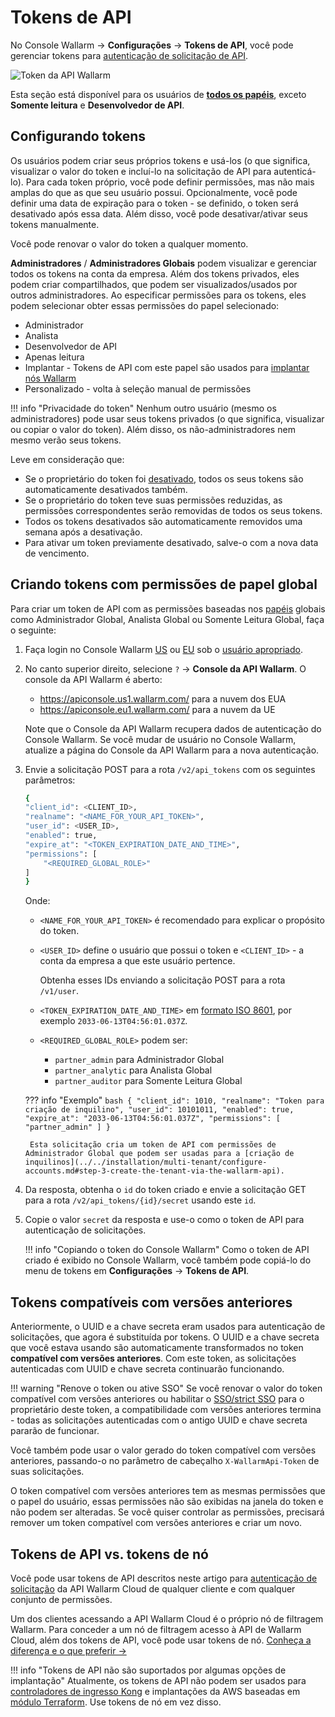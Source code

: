 [user-roles-article]:       ../../user-guides/settings/users.md#user-roles
[img-api-tokens-edit]:      ../../images/api-tokens-edit.png

# Tokens de API

No Console Wallarm → **Configurações** → **Tokens de API**, você pode gerenciar tokens para [autenticação de solicitação de API](../../api/overview.md).

![Token da API Wallarm][img-api-tokens-edit]

Esta seção está disponível para os usuários de **[todos os papéis][user-roles-article]**, exceto **Somente leitura** e **Desenvolvedor de API**.

## Configurando tokens

Os usuários podem criar seus próprios tokens e usá-los (o que significa, visualizar o valor do token e incluí-lo na solicitação de API para autenticá-lo). Para cada token próprio, você pode definir permissões, mas não mais amplas do que as que seu usuário possui. Opcionalmente, você pode definir uma data de expiração para o token - se definido, o token será desativado após essa data. Além disso, você pode desativar/ativar seus tokens manualmente.

Você pode renovar o valor do token a qualquer momento.

**Administradores** / **Administradores Globais** podem visualizar e gerenciar todos os tokens na conta da empresa. Além dos tokens privados, eles podem criar compartilhados, que podem ser visualizados/usados ​​por outros administradores. Ao especificar permissões para os tokens, eles podem selecionar obter essas permissões do papel selecionado:

* Administrador
* Analista
* Desenvolvedor de API
* Apenas leitura
* Implantar - Tokens de API com este papel são usados ​​para [implantar nós Wallarm](../../user-guides/nodes/nodes.md#creating-a-node)
* Personalizado - volta à seleção manual de permissões

!!! info "Privacidade do token"
    Nenhum outro usuário (mesmo os administradores) pode usar seus tokens privados (o que significa, visualizar ou copiar o valor do token). Além disso, os não-administradores nem mesmo verão seus tokens.

Leve em consideração que:

* Se o proprietário do token foi [desativado](../../user-guides/settings/users.md#disabling-and-deleting-users), todos os seus tokens são automaticamente desativados também.
* Se o proprietário do token teve suas permissões reduzidas, as permissões correspondentes serão removidas de todos os seus tokens.
* Todos os tokens desativados são automaticamente removidos uma semana após a desativação.
* Para ativar um token previamente desativado, salve-o com a nova data de vencimento.

## Criando tokens com permissões de papel global

Para criar um token de API com as permissões baseadas nos [papéis](../../user-guides/settings/users.md#user-roles) globais como Administrador Global, Analista Global ou Somente Leitura Global, faça o seguinte:

1. Faça login no Console Wallarm [US](https://us1.my.wallarm.com/) ou [EU](https://my.wallarm.com/) sob o [usuário apropriado](#configuring-tokens).
1. No canto superior direito, selecione `?` → **Console da API Wallarm**. O console da API Wallarm é aberto:

    * https://apiconsole.us1.wallarm.com/ para a nuvem dos EUA
    * https://apiconsole.eu1.wallarm.com/ para a nuvem da UE

    Note que o Console da API Wallarm recupera dados de autenticação do Console Wallarm. Se você mudar de usuário no Console Wallarm, atualize a página do Console da API Wallarm para a nova autenticação.
 
1. Envie a solicitação POST para a rota `/v2/api_tokens` com os seguintes parâmetros:

    ```bash
    {
    "client_id": <CLIENT_ID>,
    "realname": "<NAME_FOR_YOUR_API_TOKEN>",
    "user_id": <USER_ID>,
    "enabled": true,
    "expire_at": "<TOKEN_EXPIRATION_DATE_AND_TIME>",
    "permissions": [
        "<REQUIRED_GLOBAL_ROLE>"
    ]
    }
    ```

    Onde:

    * `<NAME_FOR_YOUR_API_TOKEN>` é recomendado para explicar o propósito do token.
    * `<USER_ID>` define o usuário que possui o token e `<CLIENT_ID>` - a conta da empresa a que este usuário pertence.
    
        Obtenha esses IDs enviando a solicitação POST para a rota `/v1/user`.

    * `<TOKEN_EXPIRATION_DATE_AND_TIME>` em [formato ISO 8601](https://www.cl.cam.ac.uk/~mgk25/iso-time.html), por exemplo `2033-06-13T04:56:01.037Z`.
    * `<REQUIRED_GLOBAL_ROLE>` podem ser:
        
        * `partner_admin` para Administrador Global
        * `partner_analytic` para Analista Global
        * `partner_auditor` para Somente Leitura Global

    ??? info "Exemplo"
        ```bash
        {
        "client_id": 1010,
        "realname": "Token para criação de inquilino",
        "user_id": 10101011,
        "enabled": true,
        "expire_at": "2033-06-13T04:56:01.037Z",
        "permissions": [
            "partner_admin"
        ]
        }
        ```

        Esta solicitação cria um token de API com permissões de Administrador Global que podem ser usadas ​​para a [criação de inquilinos](../../installation/multi-tenant/configure-accounts.md#step-3-create-the-tenant-via-the-wallarm-api).

1. Da resposta, obtenha o `id` do token criado e envie a solicitação GET para a rota `/v2/api_tokens/{id}/secret` usando este `id`.
1. Copie o valor `secret` da resposta e use-o como o token de API para autenticação de solicitações.

    !!! info "Copiando o token do Console Wallarm"
        Como o token de API criado é exibido no Console Wallarm, você também pode copiá-lo do menu de tokens em **Configurações** → **Tokens de API**.

## Tokens compatíveis com versões anteriores

Anteriormente, o UUID e a chave secreta eram usados para autenticação de solicitações, que agora é substituída por tokens. O UUID e a chave secreta que você estava usando são automaticamente transformados no token **compatível com versões anteriores**. Com este token, as solicitações autenticadas com UUID e chave secreta continuarão funcionando.

!!! warning "Renove o token ou ative SSO"
    Se você renovar o valor do token compatível com versões anteriores ou habilitar o [SSO/strict SSO](../../admin-en/configuration-guides/sso/employ-user-auth.md) para o proprietário deste token, a compatibilidade com versões anteriores termina - todas as solicitações autenticadas com o antigo UUID e chave secreta pararão de funcionar.

Você também pode usar o valor gerado do token compatível com versões anteriores, passando-o no parâmetro de cabeçalho `X-WallarmApi-Token` de suas solicitações.

O token compatível com versões anteriores tem as mesmas permissões que o papel do usuário, essas permissões não são exibidas na janela do token e não podem ser alteradas. Se você quiser controlar as permissões, precisará remover um token compatível com versões anteriores e criar um novo.

## Tokens de API vs. tokens de nó

Você pode usar tokens de API descritos neste artigo para [autenticação de solicitação](../../api/overview.md) da API Wallarm Cloud de qualquer cliente e com qualquer conjunto de permissões.

Um dos clientes acessando a API Wallarm Cloud é o próprio nó de filtragem Wallarm. Para conceder a um nó de filtragem acesso à API de Wallarm Cloud, além dos tokens de API, você pode usar tokens de nó. [Conheça a diferença e o que preferir →](../../user-guides/nodes/nodes.md#api-and-node-tokens-for-node-creation)

!!! info "Tokens de API não são suportados por algumas opções de implantação"
    Atualmente, os tokens de API não podem ser usados ​​para [controladores de ingresso Kong](../../installation/kubernetes/kong-ingress-controller/deployment.md) e implantações da AWS baseadas em [módulo Terraform](../../installation/cloud-platforms/aws/terraform-module/overview.md). Use tokens de nó em vez disso.